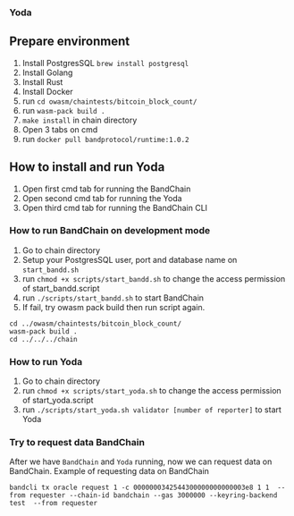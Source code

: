 ### Yoda

## Prepare environment

1. Install PostgresSQL `brew install postgresql`
2. Install Golang
3. Install Rust
4. Install Docker
5. run `cd owasm/chaintests/bitcoin_block_count/`
6. run `wasm-pack build .`
7. `make install` in chain directory
8. Open 3 tabs on cmd
9. run `docker pull bandprotocol/runtime:1.0.2`

## How to install and run Yoda

1. Open first cmd tab for running the BandChain
2. Open second cmd tab for running the Yoda
3. Open third cmd tab for running the BandChain CLI

### How to run BandChain on development mode

1. Go to chain directory
2. Setup your PostgresSQL user, port and database name on `start_bandd.sh`
3. run `chmod +x scripts/start_bandd.sh` to change the access permission of start_bandd.script
4. run `./scripts/start_bandd.sh` to start BandChain
5. If fail, try owasm pack build then run script again.

```
cd ../owasm/chaintests/bitcoin_block_count/
wasm-pack build .
cd ../../../chain
```

### How to run Yoda

1. Go to chain directory
2. run `chmod +x scripts/start_yoda.sh` to change the access permission of start_yoda.script
3. run `./scripts/start_yoda.sh validator [number of reporter]` to start Yoda

### Try to request data BandChain

After we have `BandChain` and `Yoda` running, now we can request data on BandChain.
Example of requesting data on BandChain

```
bandcli tx oracle request 1 -c 0000000342544300000000000003e8 1 1  --from requester --chain-id bandchain --gas 3000000 --keyring-backend test  --from requester
```
